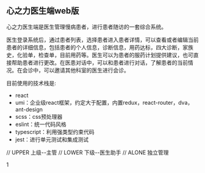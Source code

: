 ## 心之力医生端web版

心之力医生端是医生管理慢病患者，进行患者随访的一套综合系统。

医生登录系统后，通过患者列表，选择患者进入患者详情，可以查看或者编辑当前患者的详细信息，包括患者的个人信息，诊断信息，用药达标，四大诊断，家族史，化验单，检查单，目前用药等。医生可以为患者的服药计划提供建议，也可直接帮助患者进行更改。在医患对话中，可以和患者进行对话，了解患者的当前情况。在会诊中，可以邀请其他科室的医生进行会诊。

目前使用的技术栈是:
- react
- umi：企业级react框架，约定大于配置，内置redux，react-router，dva，ant-design
- scss：css预处理器
- eslint：统一代码风格
- typescript：利用强类型约束代码
- jest：进行单元测试和集成测试


// UPPER  上级--主管
// LOWER  下级--医生助手 
// ALONE  独立管理

1

